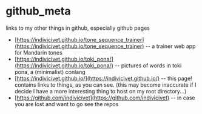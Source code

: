 # github_meta
 links to my other things in github, especially github pages

- [https://indivicivet.github.io/tone_sequence_trainer](https://indivicivet.github.io/tone_sequence_trainer) -- a trainer web app for Mandarin tones
- [https://indivicivet.github.io/toki_pona/](https://indivicivet.github.io/toki_pona/) -- pictures of words in toki pona, a (minimalist) conlang
- [https://indivicivet.github.io/](https://indivicivet.github.io/) -- this page! contains links to things, as you can see. (this may become inaccurate if I decide I have a more interesting thing to host on my root directory...)
- [https://github.com/indivicivet](https://github.com/indivicivet) -- in case you are lost and want to go see the repos
